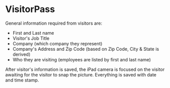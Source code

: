 # VisitorPass

General information required from visitors are:

- First and Last name 
- Visitor's Job Title
- Company (which company they represent)
- Company's Address and Zip Code (based on Zip Code, City & State is derived)
- Who they are visiting (employees are listed by first and last name)

After visitor's information is saved, the iPad camera is focused on the visitor awaiting for the visitor to snap the picture. Everything is saved with date and time stamp. 
